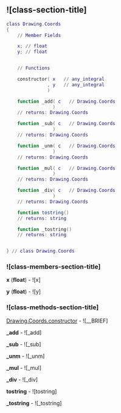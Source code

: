 ## ![class-section-title]


```lua
class Drawing.Coords
{
    // Member Fields

    x; // float
    y; // float


    // Functions

    constructor( x   // any_integral
               , y   // any_integral
               )

    function _add( c   // Drawing.Coords
                 )
    // returns: Drawing.Coords

    function _sub( c   // Drawing.Coords
                 )
    // returns: Drawing.Coords

    function _unm( c   // Drawing.Coords
                 )
    // returns: Drawing.Coords

    function _mul( c   // Drawing.Coords
                 )
    // returns: Drawing.Coords

    function _div( c   // Drawing.Coords
                 )
    // returns: Drawing.Coords

    function tostring()
    // returns: string

    function _tostring()
    // returns: string


} // class Drawing.Coords
```



### ![class-members-section-title]

**x** (**float**) - ![x]

**y** (**float**) - ![y]


### ![class-methods-section-title]


[Drawing.Coords.constructor](../Drawing/Coords/constructor.md) - ![__BRIEF]


**_add** - ![_add]


**_sub** - ![_sub]


**_unm** - ![_unm]


**_mul** - ![_mul]


**_div** - ![_div]


**tostring** - ![tostring]


**_tostring** - ![_tostring]


